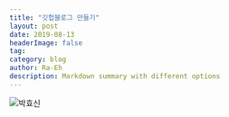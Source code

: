 ```yaml
---
title: "깃헙블로그 만들기"
layout: post
date: 2019-08-13 
headerImage: false
tag:
category: blog
author: Ra-Eh
description: Markdown summary with different options
---
```


![박효신](https://www.google.com/search?q=%EB%B0%95%ED%9A%A8%EC%8B%A0&safe=active&source=lnms&tbm=isch&sa=X&ved=0ahUKEwjSof_szP7jAhXQG6YKHVoeAPEQ_AUIESgB&biw=944&bih=948#imgrc=_MbRfMy0JazFoM:)